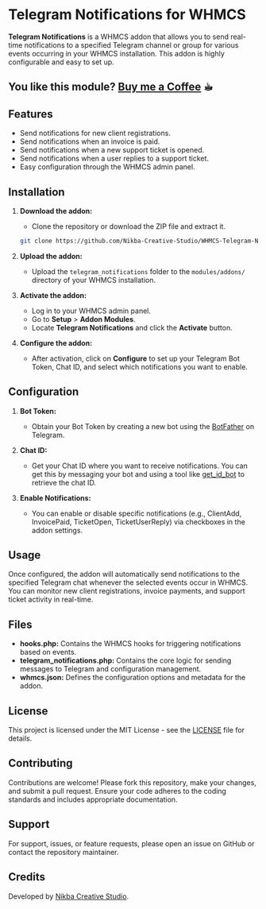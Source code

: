 # Telegram Notifications for WHMCS

**Telegram Notifications** is a WHMCS addon that allows you to send real-time notifications to a specified Telegram channel or group for various events occurring in your WHMCS installation. This addon is highly configurable and easy to set up.

## You like this module? [Buy me a Coffee](https://buymeacoffee.com/nikba) ☕︎

## Features

- Send notifications for new client registrations.
- Send notifications when an invoice is paid.
- Send notifications when a new support ticket is opened.
- Send notifications when a user replies to a support ticket.
- Easy configuration through the WHMCS admin panel.

## Installation

1. **Download the addon:**
   - Clone the repository or download the ZIP file and extract it.

   ```bash
   git clone https://github.com/Nikba-Creative-Studio/WHMCS-Telegram-Notifications.git
   ```

2. **Upload the addon:**
   - Upload the `telegram_notifications` folder to the `modules/addons/` directory of your WHMCS installation.

3. **Activate the addon:**
   - Log in to your WHMCS admin panel.
   - Go to **Setup** > **Addon Modules**.
   - Locate **Telegram Notifications** and click the **Activate** button.

4. **Configure the addon:**
   - After activation, click on **Configure** to set up your Telegram Bot Token, Chat ID, and select which notifications you want to enable.

## Configuration

1. **Bot Token:**
   - Obtain your Bot Token by creating a new bot using the [BotFather](https://core.telegram.org/bots#botfather) on Telegram.

2. **Chat ID:**
   - Get your Chat ID where you want to receive notifications. You can get this by messaging your bot and using a tool like [get_id_bot](https://t.me/get_id_bot) to retrieve the chat ID.

3. **Enable Notifications:**
   - You can enable or disable specific notifications (e.g., ClientAdd, InvoicePaid, TicketOpen, TicketUserReply) via checkboxes in the addon settings.

## Usage

Once configured, the addon will automatically send notifications to the specified Telegram chat whenever the selected events occur in WHMCS. You can monitor new client registrations, invoice payments, and support ticket activity in real-time.

## Files

- **hooks.php:** Contains the WHMCS hooks for triggering notifications based on events.
- **telegram_notifications.php:** Contains the core logic for sending messages to Telegram and configuration management.
- **whmcs.json:** Defines the configuration options and metadata for the addon.

## License

This project is licensed under the MIT License - see the [LICENSE](LICENSE) file for details.

## Contributing

Contributions are welcome! Please fork this repository, make your changes, and submit a pull request. Ensure your code adheres to the coding standards and includes appropriate documentation.

## Support

For support, issues, or feature requests, please open an issue on GitHub or contact the repository maintainer.

## Credits

Developed by [Nikba Creative Studio](https://github.com/Nikba-Creative-Studio/).
